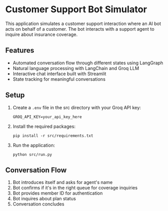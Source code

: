 
# Customer Support Bot Simulator

This application simulates a customer support interaction where an AI bot acts on behalf of a customer. The bot interacts with a support agent to inquire about insurance coverage.

## Features

- Automated conversation flow through different states using LangGraph
- Natural language processing with LangChain and Groq LLM
- Interactive chat interface built with Streamlit
- State tracking for meaningful conversations

## Setup

1. Create a `.env` file in the src directory with your Groq API key:
   ```
   GROQ_API_KEY=your_api_key_here
   ```

2. Install the required packages:
   ```
   pip install -r src/requirements.txt
   ```

3. Run the application:
   ```
   python src/run.py
   ```

## Conversation Flow

1. Bot introduces itself and asks for agent's name
2. Bot confirms if it's in the right queue for coverage inquiries
3. Bot provides member ID for authentication
4. Bot inquires about plan status
5. Conversation concludes
